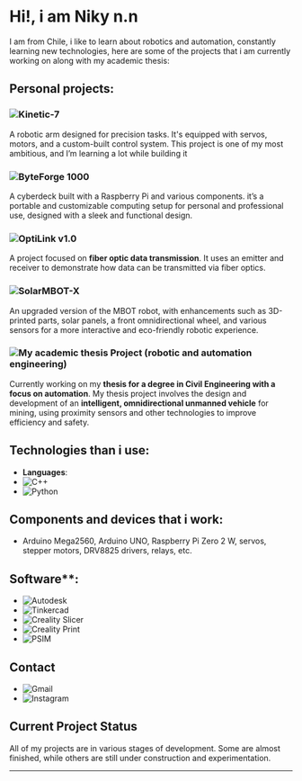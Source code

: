 # Hi!, i am Niky n.n

I am from Chile, i like to learn about robotics and automation, constantly learning new technologies, here are some of the projects that i am currently working on along with my academic thesis:
## Personal projects:

### ![Kinetic-7](https://img.shields.io/badge/Kinetic--7-blue?style=for-the-badge)
A robotic arm designed for precision tasks. It's equipped with servos, motors, and a custom-built control system. This project is one of my most ambitious, and I’m learning a lot while building it

### ![ByteForge 1000](https://img.shields.io/badge/ByteForge%201000-blue?style=for-the-badge)
A cyberdeck built with a Raspberry Pi and various components. it’s a portable and customizable computing setup for personal and professional use, designed with a sleek and functional design.

### ![OptiLink v1.0](https://img.shields.io/badge/OptiLink%20v1.0-blue?style=for-the-badge)
A project focused on **fiber optic data transmission**. It uses an emitter and receiver to demonstrate how data can be transmitted via fiber optics.

### ![SolarMBOT-X](https://img.shields.io/badge/SolarMBOT--X-blue?style=for-the-badge)
An upgraded version of the MBOT robot, with enhancements such as 3D-printed parts, solar panels, a front omnidirectional wheel, and various sensors for a more interactive and eco-friendly robotic experience.

### ![My academic thesis Project (robotic and automation engineering)](https://img.shields.io/badge/My%20academic%20thesis%20Project%20(robotic%20and%20automation%20engineering)-red?style=for-the-badge)
Currently working on my **thesis for a degree in Civil Engineering with a focus on automation**. My thesis project involves the design and development of an **intelligent, omnidirectional unmanned vehicle** for mining, using proximity sensors and other technologies to improve efficiency and safety.

## Technologies than i use:

- **Languages**:
- ![C++](https://img.shields.io/badge/C%2B%2B-11-00599C?logo=c%2B%2B&logoColor=white)
- ![Python](https://img.shields.io/badge/Python-3.x-blue?logo=python&logoColor=white)
  
## Components and devices that i work: 
- Arduino Mega2560, Arduino UNO, Raspberry Pi Zero 2 W, servos, stepper motors, DRV8825 drivers, relays, etc.
  
## Software**:
- ![Autodesk](https://img.shields.io/badge/Autodesk-3ds_Max-1D1D1B?logo=autodesk&logoColor=white)
- ![Tinkercad](https://img.shields.io/badge/Tinkercad-3D_Design-F59E42?logo=tinkercad&logoColor=white)
- ![Creality Slicer](https://img.shields.io/badge/Creality_Slicer-4.8_Pro-F24E1E?logo=creality&logoColor=white)
- ![Creality Print](https://img.shields.io/badge/Creality_Print-v1.4.0-009C9D?logo=creality&logoColor=white)
- ![PSIM](https://img.shields.io/badge/PSIM-Software-00A4A4?logo=psim&logoColor=white) 


## Contact
- ![Gmail](https://img.shields.io/badge/Gmail-nico.melladov@gmail.com-D14836?logo=gmail&logoColor=white)
- ![Instagram](https://img.shields.io/badge/Instagram-@nikybot.exe-1DA1F2?logo=instagram&logoColor=white)

## Current Project Status
All of my projects are in various stages of development. Some are almost finished, while others are still under construction and experimentation.

----------------------------------------------------------------------------------------------------------------------------------------------------------------

